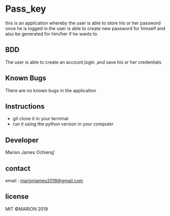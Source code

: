 # Pass_key
this is an application whereby the user is able to store his or her password once he is logged in.the user is able to create new password for himself and also be generated for him/her if he wants to.

## BDD
The user is able to create an account,login ,and save his or her credentials

## Known Bugs
There are no known bugs in the application

## Instructions

- git clone it in your terminal
- run it using the python version in your computer

## Developer 
Marion James Ochieng'

## contact
email : marionjames2018@gmail.com

## license

MIT ©MARION 2019

